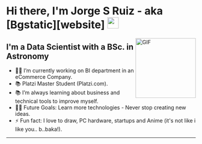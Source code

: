 # Hi there, I'm Jorge S Ruiz - aka [Bgstatic][website] <img width="30px" src="https://media.tenor.com/images/3b388fe03da271d2674faf85eb7c3fcd/tenor.gif" />

<img align="right" alt="GIF" height="160px" src="https://media.giphy.com/media/du3J3cXyzhj75IOgvA/giphy.gif" />

## I'm a Data Scientist with a BSc. in Astronomy  

- 👨‍💻 I’m currently working on BI department in an eCommerce Company.
- 📚 Platzi Master Student (Platzi.com).
- 📚 I’m always learning about business and technical tools to improve myself. 
- 💪🏼 Future Goals: Learn more technologies - Never stop creating new ideas.
- ⚡ Fun fact: I love to draw, PC hardware, startups and Anime (it's not like i like you.. b..baka!).

---
